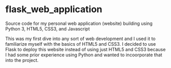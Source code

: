 # flask_web_application

Source code for my personal web application (website) building using Python 3, HTML5, CSS3, and Javascript

This was my first dive into any sort of web development and I used it to familiarize myself with the basics of HTML5 and CSS3. I decided to use Flask to deploy this website instead of using just HTML5 and CSS3 because I had some prior experience using Python and wanted to incoorporate that into the project.
